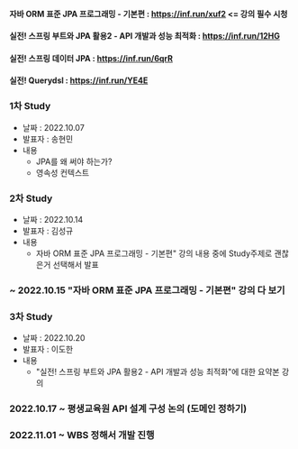 #### 자바 ORM 표준 JPA 프로그래밍 - 기본편 : https://inf.run/xuf2 <= 강의 필수 시청
#### 실전! 스프링 부트와 JPA 활용2 - API 개발과 성능 최적화 : https://inf.run/12HG
#### 실전! 스프링 데이터 JPA : https://inf.run/6qrR
#### 실전! Querydsl : https://inf.run/YE4E


### 1차 Study
- 날짜 : 2022.10.07
- 발표자 : 송현민
- 내용
  * JPA를 왜 써야 하는가?
  * 영속성 컨텍스트


### 2차 Study
- 날짜 : 2022.10.14
- 발표자 : 김성규
- 내용
  * 자바 ORM 표준 JPA 프로그래밍 - 기본편" 강의 내용 중에 Study주제로 괜찮은거 선택해서 발표


### ~ 2022.10.15  "자바 ORM 표준 JPA 프로그래밍 - 기본편" 강의 다 보기


### 3차 Study
- 날짜 : 2022.10.20
- 발표자 : 이도한
- 내용
  * "실전! 스프링 부트와 JPA 활용2 - API 개발과 성능 최적화"에 대한 요약본 강의


### 2022.10.17 ~	평생교육원 API 설계 구성 논의 (도메인 정하기)
### 2022.11.01 ~	WBS 정해서 개발 진행
